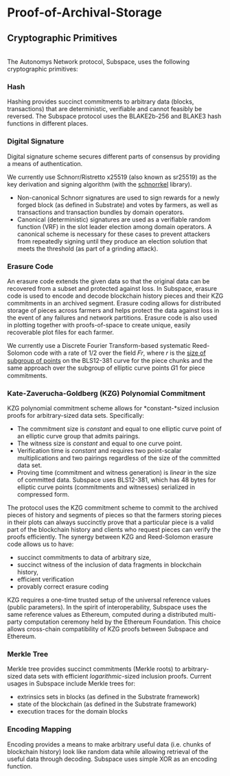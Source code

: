 # Proof-of-Archival-Storage

## Cryptographic Primitives

\
The Autonomys Network protocol, Subspace, uses the following cryptographic primitives:

### Hash

Hashing provides succinct commitments to arbitrary data (blocks, transactions) that are deterministic, verifiable and cannot feasibly be reversed. The Subspace protocol uses the BLAKE2b-256 and BLAKE3 hash functions in different places.

### Digital Signature

Digital signature scheme secures different parts of consensus by providing a means of authentication.

We currently use Schnorr/Ristretto x25519 (also known as sr25519) as the key derivation and signing algorithm (with the [schnorrkel](https://github.com/w3f/schnorrkel) library).

* Non-canonical Schnorr signatures are used to sign rewards for a newly forged block (as defined in Substrate) and votes by farmers, as well as transactions and transaction bundles by domain operators.
* Canonical (deterministic) signatures are used as a verifiable random function (VRF) in the slot leader election among domain operators. A canonical scheme is necessary for these cases to prevent attackers from repeatedly signing until they produce an election solution that meets the threshold (as part of a grinding attack).

### Erasure Code

An erasure code extends the given data so that the original data can be recovered from a subset and protected against loss. In Subspace, erasure code is used to encode and decode blockchain history pieces and their KZG commitments in an archived segment. Erasure coding allows for distributed storage of pieces across farmers and helps protect the data against loss in the event of any failures and network partitions. Erasure code is also used in plotting together with proofs-of-space to create unique, easily recoverable plot files for each farmer.

We currently use a Discrete Fourier Transform-based systematic Reed-Solomon code with a rate of 1/2 over the field 𝐹𝑟, where 𝑟 is the [size of subgroup of points](https://hackmd.io/@benjaminion/bls12-381#Curve-equation-and-parameters) on the BLS12-381 curve for the piece chunks and the same approach over the subgroup of elliptic curve points 𝐺1 for piece commitments.

### Kate-Zaverucha-Goldberg (KZG) Polynomial Commitment

KZG polynomial commitment scheme allows for \*constant-\*sized inclusion proofs for arbitrary-sized data sets. Specifically:

* The commitment size is _constant_ and equal to one elliptic curve point of an elliptic curve group that admits pairings.
* The witness size is _constant_ and equal to one curve point.
* Verification time is _constant_ and requires two point-scalar multiplications and two pairings regardless of the size of the committed data set.
* Proving time (commitment and witness generation) is _linear_ in the size of committed data. Subspace uses BLS12-381, which has 48 bytes for elliptic curve points (commitments and witnesses) serialized in compressed form.

The protocol uses the KZG commitment scheme to commit to the archived pieces of history and segments of pieces so that the farmers storing pieces in their plots can always succinctly prove that a particular piece is a valid part of the blockchain history and clients who request pieces can verify the proofs efficiently. The synergy between KZG and Reed-Solomon erasure code allows us to have:

* succinct commitments to data of arbitrary size,
* succinct witness of the inclusion of data fragments in blockchain history,
* efficient verification
* provably correct erasure coding

KZG requires a one-time trusted setup of the universal reference values (public parameters). In the spirit of interoperability, Subspace uses the same reference values as Ethereum, computed during a distributed multi-party computation ceremony held by the Ethereum Foundation. This choice allows cross-chain compatibility of KZG proofs between Subspace and Ethereum.

### Merkle Tree

Merkle tree provides succinct commitments (Merkle roots) to arbitrary-sized data sets with efficient _logarithmic_-sized inclusion proofs. Current usages in Subspace include Merkle trees for:

* extrinsics sets in blocks (as defined in the Substrate framework)
* state of the blockchain (as defined in the Substrate framework)
* execution traces for the domain blocks

### Encoding Mapping

Encoding provides a means to make arbitrary useful data (i.e. chunks of blockchain history) look like random data while allowing retrieval of the useful data through decoding. Subspace uses simple XOR as an encoding function.

